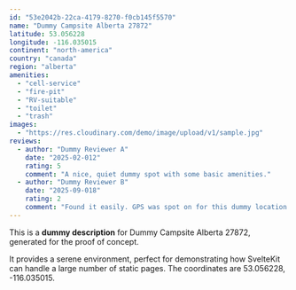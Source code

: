 ```yaml
---
id: "53e2042b-22ca-4179-8270-f0cb145f5570"
name: "Dummy Campsite Alberta 27872"
latitude: 53.056228
longitude: -116.035015
continent: "north-america"
country: "canada"
region: "alberta"
amenities:
  - "cell-service"
  - "fire-pit"
  - "RV-suitable"
  - "toilet"
  - "trash"
images:
  - "https://res.cloudinary.com/demo/image/upload/v1/sample.jpg"
reviews:
  - author: "Dummy Reviewer A"
    date: "2025-02-012"
    rating: 5
    comment: "A nice, quiet dummy spot with some basic amenities."
  - author: "Dummy Reviewer B"
    date: "2025-09-018"
    rating: 2
    comment: "Found it easily. GPS was spot on for this dummy location."
---
```


This is a **dummy description** for Dummy Campsite Alberta 27872, generated for the proof of concept.

It provides a serene environment, perfect for demonstrating how SvelteKit can handle a large number of static pages. The coordinates are 53.056228, -116.035015.
